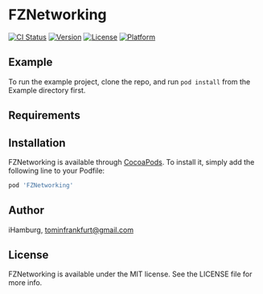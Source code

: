 # FZNetworking

[![CI Status](http://img.shields.io/travis/iHamburg/FZNetworking.svg?style=flat)](https://travis-ci.org/iHamburg/FZNetworking)
[![Version](https://img.shields.io/cocoapods/v/FZNetworking.svg?style=flat)](http://cocoapods.org/pods/FZNetworking)
[![License](https://img.shields.io/cocoapods/l/FZNetworking.svg?style=flat)](http://cocoapods.org/pods/FZNetworking)
[![Platform](https://img.shields.io/cocoapods/p/FZNetworking.svg?style=flat)](http://cocoapods.org/pods/FZNetworking)

## Example

To run the example project, clone the repo, and run `pod install` from the Example directory first.

## Requirements

## Installation

FZNetworking is available through [CocoaPods](http://cocoapods.org). To install
it, simply add the following line to your Podfile:

```ruby
pod 'FZNetworking'
```

## Author

iHamburg, tominfrankfurt@gmail.com

## License

FZNetworking is available under the MIT license. See the LICENSE file for more info.

